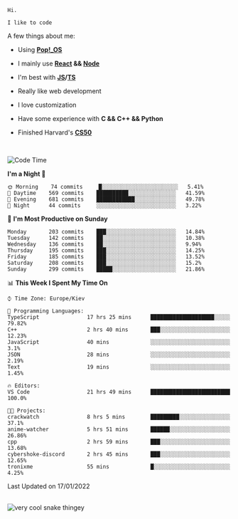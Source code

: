 ```
Hi.

I like to code
```

A few things about me:

-   Using **[Pop!\_OS](https://pop.system76.com/)**

-   I mainly use **[React](https://reactjs.org/) && [Node](https://nodejs.org/en/)**

-   I'm best with **[JS](https://www.javascript.com/)/[TS](https://www.typescriptlang.org/)**

-   Really like web development

-   I love customization

-   Have some experience with **C && C++ && Python**

-   Finished Harvard's **[CS50](https://cs50.harvard.edu)**

<br>

<!--START_SECTION:waka-->
![Code Time](http://img.shields.io/badge/Code%20Time-271%20hrs%2024%20mins-blue)

**I'm a Night 🦉** 

```text
🌞 Morning    74 commits     █░░░░░░░░░░░░░░░░░░░░░░░░   5.41% 
🌆 Daytime    569 commits    ██████████░░░░░░░░░░░░░░░   41.59% 
🌃 Evening    681 commits    ████████████░░░░░░░░░░░░░   49.78% 
🌙 Night      44 commits     ░░░░░░░░░░░░░░░░░░░░░░░░░   3.22%

```
📅 **I'm Most Productive on Sunday** 

```text
Monday       203 commits    ███░░░░░░░░░░░░░░░░░░░░░░   14.84% 
Tuesday      142 commits    ██░░░░░░░░░░░░░░░░░░░░░░░   10.38% 
Wednesday    136 commits    ██░░░░░░░░░░░░░░░░░░░░░░░   9.94% 
Thursday     195 commits    ███░░░░░░░░░░░░░░░░░░░░░░   14.25% 
Friday       185 commits    ███░░░░░░░░░░░░░░░░░░░░░░   13.52% 
Saturday     208 commits    ███░░░░░░░░░░░░░░░░░░░░░░   15.2% 
Sunday       299 commits    █████░░░░░░░░░░░░░░░░░░░░   21.86%

```


📊 **This Week I Spent My Time On** 

```text
⌚︎ Time Zone: Europe/Kiev

💬 Programming Languages: 
TypeScript               17 hrs 25 mins      ████████████████████░░░░░   79.82% 
C++                      2 hrs 40 mins       ███░░░░░░░░░░░░░░░░░░░░░░   12.23% 
JavaScript               40 mins             ░░░░░░░░░░░░░░░░░░░░░░░░░   3.1% 
JSON                     28 mins             ░░░░░░░░░░░░░░░░░░░░░░░░░   2.19% 
Text                     19 mins             ░░░░░░░░░░░░░░░░░░░░░░░░░   1.45%

🔥 Editors: 
VS Code                  21 hrs 49 mins      █████████████████████████   100.0%

🐱‍💻 Projects: 
crackwatch               8 hrs 5 mins        █████████░░░░░░░░░░░░░░░░   37.1% 
anime-watcher            5 hrs 51 mins       ██████░░░░░░░░░░░░░░░░░░░   26.86% 
cpp                      2 hrs 59 mins       ███░░░░░░░░░░░░░░░░░░░░░░   13.68% 
cybershoke-discord       2 hrs 45 mins       ███░░░░░░░░░░░░░░░░░░░░░░   12.65% 
tronixme                 55 mins             █░░░░░░░░░░░░░░░░░░░░░░░░   4.25%

```


 Last Updated on 17/01/2022
<!--END_SECTION:waka-->

<br>

<img title="" src="https://raw.githubusercontent.com/Trunkelis/Trunkelis/output/github-contribution-grid-snake.svg" alt="very cool snake thingey" data-align="left">

